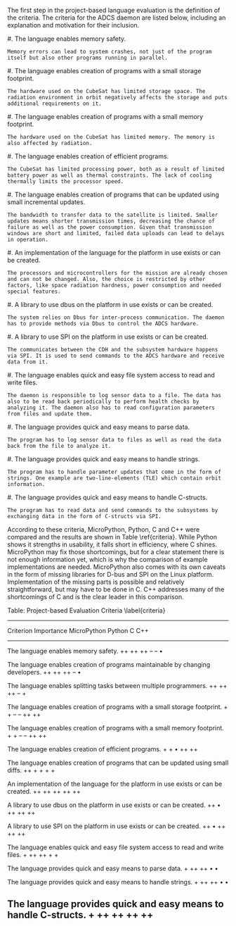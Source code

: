 The first step in the project-based language evaluation is the definition of the criteria. The criteria for the ADCS daemon are listed below, including an explanation and motivation for their inclusion.

#. The language enables memory safety.

    Memory errors can lead to system crashes, not just of the program itself but also other programs running in parallel.

#. The language enables creation of programs with a small storage footprint.

    The hardware used on the CubeSat has limited storage space. The radiation environment in orbit negatively affects the storage and puts additional requirements on it.

#. The language enables creation of programs with a small memory footprint.

    The hardware used on the CubeSat has limited memory. The memory is also affected by radiation.

#. The language enables creation of efficient programs.

    The CubeSat has limited processing power, both as a result of limited battery power as well as thermal constraints. The lack of cooling thermally limits the processor speed.

#. The language enables creation of programs that can be updated using small incremental updates.

    The bandwidth to transfer data to the satellite is limited. Smaller updates means shorter transmission times, decreasing the chance of failure as well as the power consumption. Given that transmission windows are short and limited, failed data uploads can lead to delays in operation.

#. An implementation of the language for the platform in use exists or can be created.

    The processors and microcontrollers for the mission are already chosen and can not be changed. Also, the choice is restricted by other factors, like space radiation hardness, power consumption and needed special features.

#. A library to use dbus on the platform in use exists or can be created.

    The system relies on Dbus for inter-process communication. The daemon has to provide methods via Dbus to control the ADCS hardware.

#. A library to use SPI on the platform in use exists or can be created.

    The communicates between the CDH and the subsystem hardware happens via SPI. It is used to send commands to the ADCS hardware and receive data from it.

#. The language enables quick and easy file system access to read and write files.

    The daemon is responsible to log sensor data to a file. The data has also to be read back periodically to perform health checks by analyzing it. The daemon also has to read configuration parameters from files and update them.

#. The language provides quick and easy means to parse data.

    The program has to log sensor data to files as well as read the data back from the file to analyze it.

#. The language provides quick and easy means to handle strings.

    The program has to handle parameter updates that come in the form of strings. One example are two-line-elements (TLE) which contain orbit information.

#. The language provides quick and easy means to handle C-structs.

    The program has to read data and send commands to the subsystems by exchanging data in the form of C-structs via SPI.

According to these criteria, MicroPython, Python, C and C++ were compared and the results are shown in Table \\ref{criteria}. While Python shows it strengths in usability, it falls short in efficiency, where C shines. MicroPython may fix those shortcomings, but for a clear statement there is not enough information yet, which is why the comparison of example implementations are needed. MicroPython also comes with its own caveats in the form of missing libraries for D-bus and SPI on the Linux platform. Implementation of the missing parts is possible and relatively straightforward, but may have to be done in C. C++ addresses many of the shortcomings of C and is the clear leader in this comparison.

Table: Project-based Evaluation Criteria \\label{criteria}

------------------------------------------------------------------------------------------------------------------------------------
Criterion                                                                             Importance   MicroPython   Python    C    C++
------------------------------------------------------------------------------------ ------------ ------------- -------- ----- -----
The language enables memory safety.                                                       ++           ++          ++     – –    •  

The language enables creation of programs maintainable by changing developers.            ++           ++          ++      –     •  


The language enables splitting tasks between multiple programmers.                        ++           ++          ++      –     +  

The language enables creation of programs with a small storage footprint.                 +             +         – –     ++    ++  

The language enables creation of programs with a small memory footprint.                  +             +         – –     ++    ++  

The language enables creation of efficient programs.                                      +             +          •      ++    ++  

The language enables creation of programs that can be updated using small diffs.          ++            +          +       +     +  

An implementation of the language for the platform in use exists or can be created.       ++           ++          ++     ++    ++  

A library to use dbus on the platform in use exists or can be created.                    ++            •          ++     ++    ++  

A library to use SPI on the platform in use exists or can be created.                     ++            •          ++     ++    ++  

The language enables quick and easy file system access to read and write files.           +            ++          ++      +     +  

The language provides quick and easy means to parse data.                                 +            ++          ++      •     •  

The language provides quick and easy means to handle strings.                             +            ++          ++      •     •  

The language provides quick and easy means to handle C-structs.                           +            ++          ++     ++    ++  
------------------------------------------------------------------------------------------------------------------------------------

